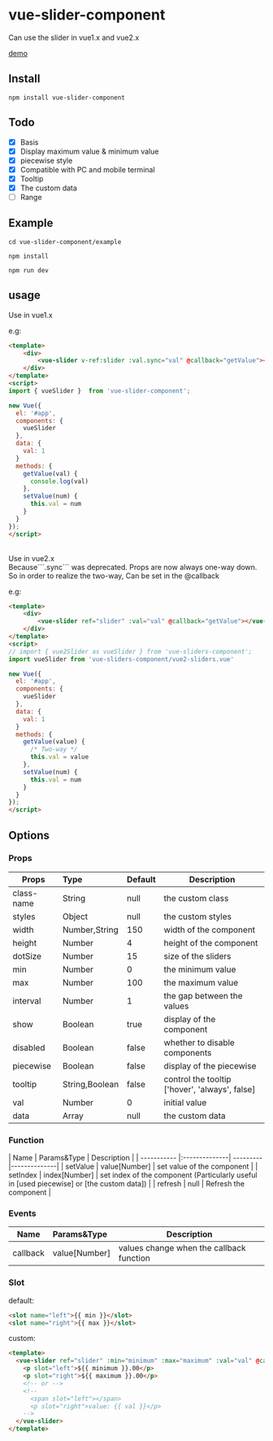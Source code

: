 # vue-slider-component
Can use the slider in vue1.x and  vue2.x

[demo](https://nightcatsama.github.io/vue-slider-component/example/)

## Install
```
npm install vue-slider-component
```

## Todo

- [x] Basis
- [x] Display maximum value & minimum value
- [x] piecewise style
- [x] Compatible with PC and mobile terminal
- [x] Tooltip
- [x] The custom data
- [ ] Range

## Example

```
cd vue-slider-component/example
```
```
npm install
```
```
npm run dev
```


## usage
Use in vue1.x

e.g:
```html
<template>
    <div>
        <vue-slider v-ref:slider :val.sync="val" @callback="getValue"></vue-slider>
    </div>
</template>
<script>
import { vueSlider }  from 'vue-slider-component';

new Vue({
  el: '#app',
  components: {
    vueSlider
  },
  data: {
    val: 1
  }
  methods: {
    getValue(val) {
      console.log(val)
    },
    setValue(num) {
      this.val = num
    }
  }
});
</script>
```
<br>
Use in vue2.x 
<br>Because```.sync``` was deprecated. Props are now always one-way down. So in order to realize the two-way, Can be set in the @callback

e.g:
```html
<template>
    <div>
        <vue-slider ref="slider" :val="val" @callback="getValue"></vue-slider>
    </div>
</template>
<script>
// import { vue2Slider as vueSlider } from 'vue-sliders-component';
import vueSlider from 'vue-sliders-component/vue2-sliders.vue'

new Vue({
  el: '#app',
  components: {
    vueSlider
  },
  data: {
    val: 1
  }
  methods: {
    getValue(value) {
      /* Two-way */
      this.val = value
    },
    setValue(num) {
      this.val = num
    }
  }
});
</script>
```

## Options

### Props
| Props       | Type          | Default  | Description  |
| ----------- |:--------------| ---------|--------------|
| class-name  | String        | null     | the custom class |
| styles      | Object        | null     | the custom styles |
| width       | Number,String | 150      | width of the component |
| height      | Number        | 4        | height of the component |
| dotSize     | Number        | 15       | size of the sliders |
| min         | Number        | 0        | the minimum value   |
| max         | Number        | 100      | the maximum value   |
| interval    | Number        | 1        | the gap between the values |
| show        | Boolean       | true     | display of the component |
| disabled    | Boolean       | false    | whether to disable components |
| piecewise   | Boolean       | false    | display of the piecewise |
| tooltip     | String,Boolean| false    | control the tooltip ['hover', 'always', false] |
| val         | Number        | 0        | initial value |
| data        | Array         | null     | the custom data |


### Function
| Name        | Params&Type   | Description  |
| ----------- |:--------------| ---------|--------------|
| setValue    | value[Number] | set value of the component |
| setIndex    | index[Number] | set index of the component (Particularly useful in [used piecewise] or [the custom data]) |
| refresh     | null          | Refresh the component      |


### Events
| Name        | Params&Type   | Description  |
| ----------- |:--------------|--------------|
| callback    | value[Number] | values change when the callback function |

### Slot

default:
```html
<slot name="left">{{ min }}</slot>
<slot name="right">{{ max }}</slot>
```

custom:
```html
<template>
  <vue-slider ref="slider" :min="minimum" :max="maximum" :val="val" @callback="getValue">
    <p slot="left">${{ minimum }}.00</p>
    <p slot="right">${{ maximum }}.00</p>
    <!-- or -->
    <!--
      <span slot="left"></span>
      <p slot="right">value: {{ val }}</p>
    -->
  </vue-slider>
</template>
```

